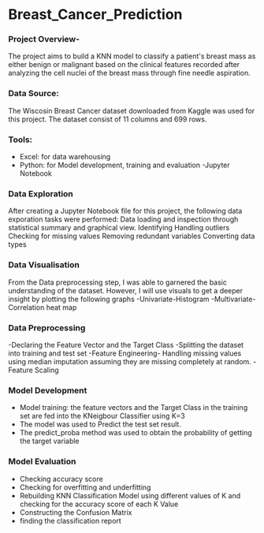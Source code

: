 # Breast_Cancer_Prediction

### Project Overview-
The project aims to build a KNN model to classify a patient's breast mass as either benign or malignant based on the clinical features recorded after analyzing the cell nuclei of the breast mass through fine needle aspiration.

### Data Source:
The Wiscosin Breast Cancer dataset downloaded from Kaggle was used for this project. The dataset consist of 11 columns and 699 rows.

### Tools: 
- Excel: for data warehousing
- Python: for Model development, training and evaluation
-Jupyter Notebook

### Data Exploration

After creating a Jupyter Notebook file for this project, the following data exporation tasks were performed:
Data loading and inspection through statistical summary and graphical view.
Identifying Handling outliers
Checking for missing values
Removing redundant variables
Converting data types

### Data Visualisation

From the Data preprocessing step, I was able to garnered the basic understanding of the dataset. However, I will use visuals to get a deeper insight by plotting the following graphs
-Univariate-Histogram
-Multivariate- Correlation heat map

### Data Preprocessing
-Declaring the Feature Vector and the Target Class
-Splitting the dataset into training and test set
-Feature Engineering- Handling missing values using median imputation assuming they are missing completely at random.
-Feature Scaling

### Model Development
- Model training: the feature vectors and the Target Class in the training set are fed into the KNeigbour Classifier using K=3
- The model was used to Predict the test set result.
- The predict_proba method was used to obtain the probability of getting the target variable

### Model Evaluation
- Checking accuracy score
- Checking for overfitting and underfitting
- Rebuilding KNN Classification Model using different values of K and checking for the accuracy score of each K Value
- Constructing the Confusion Matrix
- finding the classification report

